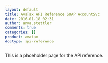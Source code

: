 ```yaml
---
layout: default
title: AvaTax API Reference SOAP AccountSvc
date: 2016-01-18 02:31
author: anya.stettler
comments: true
categories: []
product: avatax
doctype: api-reference
---
```


This is a placeholder page for the API reference.
